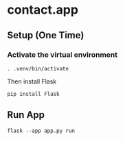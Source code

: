 # contact.app

## Setup (One Time)

### Activate the virtual environment

```
. .venv/bin/activate
```

Then install Flask
```
pip install Flask
```

## Run App
```
flask --app app.py run
```
